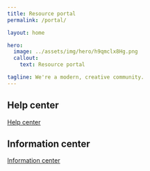 ```yaml
---
title: Resource portal
permalink: /portal/

layout: home

hero:
  image: ../assets/img/hero/h9qmclx8Hg.png
  callout:
    text: Resource portal

tagline: We're a modern, creative community.
---
```


## Help center
<a class="usa-button usa-button" href="../portal/help">Help center</a>

## Information center
<a class="usa-button usa-button" href="../portal/info">Information center</a>
